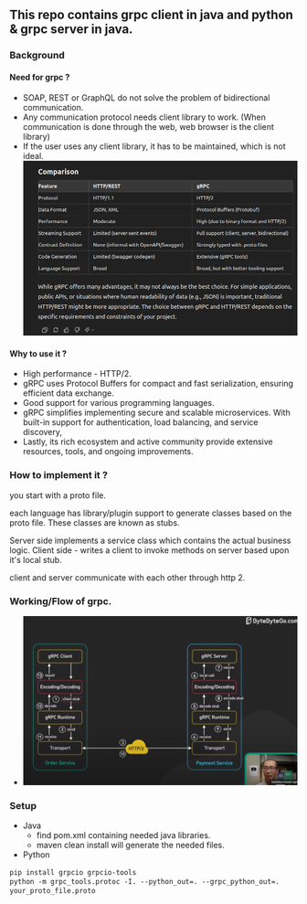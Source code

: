 ## This repo contains grpc client in java and python & grpc server in java.

### Background

#### Need for grpc ?

- SOAP, REST or GraphQL do not solve the problem of bidirectional communication.
- Any communication protocol needs client library to work. (When communication is done through the web, web browser is the client library)
- If the user uses any client library, it has to be maintained, which is not ideal.
  ![res/grpcvslibrary.png](res/grpcvslibrary.png)

#### Why to use it ?
- High performance - HTTP/2.
- gRPC uses Protocol Buffers for compact and fast serialization, ensuring efficient data exchange.
- Good support for various programming languages.
- gRPC simplifies implementing secure and scalable microservices. With built-in support for authentication, load balancing, and service discovery,
- Lastly, its rich ecosystem and active community provide extensive resources, tools, and ongoing improvements.


### How to implement it ?

you start with a proto file.

each language has library/plugin support to generate classes based on the proto file.
These classes are known as stubs.

Server side implements a service class which contains the actual business logic.
Client side - writes a client to invoke methods on server based upon it's local stub.

client and server communicate with each other through http 2.

### Working/Flow of grpc.
- ![res/grpc-architecture.png](res/grpc-architecture.png)

### Setup
- Java 
  - find pom.xml containing needed java libraries.
  - maven clean install will generate the needed files.
- Python
```
pip install grpcio grpcio-tools
python -m grpc_tools.protoc -I. --python_out=. --grpc_python_out=. your_proto_file.proto
```
